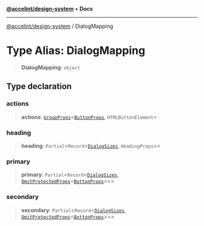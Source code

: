 [**@accelint/design-system**](../README.md) • **Docs**

***

[@accelint/design-system](../README.md) / DialogMapping

# Type Alias: DialogMapping

> **DialogMapping**: `object`

## Type declaration

### actions

> **actions**: [`GroupProps`](GroupProps.md)\<[`ButtonProps`](ButtonProps.md), `HTMLButtonElement`\>

### heading

> **heading**: `Partial`\<`Record`\<[`DialogSizes`](DialogSizes.md), `HeadingProps`\>\>

### primary

> **primary**: `Partial`\<`Record`\<[`DialogSizes`](DialogSizes.md), [`OmitProtectedProps`](OmitProtectedProps.md)\<[`ButtonProps`](ButtonProps.md)\>\>\>

### secondary

> **secondary**: `Partial`\<`Record`\<[`DialogSizes`](DialogSizes.md), [`OmitProtectedProps`](OmitProtectedProps.md)\<[`ButtonProps`](ButtonProps.md)\>\>\>
